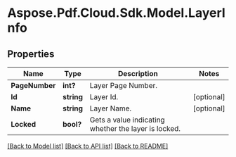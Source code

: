 ﻿# Aspose.Pdf.Cloud.Sdk.Model.LayerInfo


## Properties

Name | Type | Description | Notes
------------ | ------------- | ------------- | -------------
**PageNumber** | **int?** | Layer Page Number. | 
**Id** | **string** | Layer Id. | [optional] 
**Name** | **string** | Layer Name. | [optional] 
**Locked** | **bool?** | Gets a value indicating whether the layer is locked. | 

[[Back to Model list]](../README.md#documentation-for-models) [[Back to API list]](../README.md#documentation-for-api-endpoints) [[Back to README]](../README.md)

